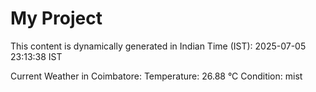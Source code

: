 # My Project

This content is dynamically generated in Indian Time (IST): 2025-07-05 23:13:38 IST


Current Weather in Coimbatore:
Temperature: 26.88 °C
Condition: mist
